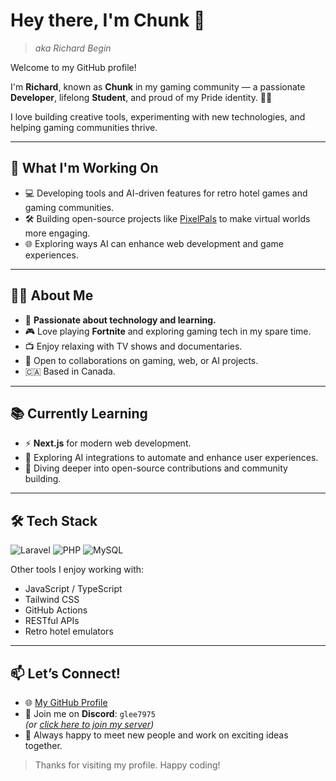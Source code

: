 # Hey there, I'm Chunk 👋

> *aka Richard Begin*

Welcome to my GitHub profile!

I'm **Richard**, known as **Chunk** in my gaming community — a passionate **Developer**, lifelong **Student**, and proud of my Pride identity. 🏳️‍🌈

I love building creative tools, experimenting with new technologies, and helping gaming communities thrive.

---

## 🚀 What I'm Working On

- 💻 Developing tools and AI-driven features for retro hotel games and gaming communities.
- 🛠️ Building open-source projects like [PixelPals](https://github.com/rbegin95/PixelPals) to make virtual worlds more engaging.
- 🌐 Exploring ways AI can enhance web development and game experiences.

---

## 👨‍💻 About Me

- 🧩 **Passionate about technology and learning.**
- 🎮 Love playing **Fortnite** and exploring gaming tech in my spare time.
- 📺 Enjoy relaxing with TV shows and documentaries.
- 🤝 Open to collaborations on gaming, web, or AI projects.
- 🇨🇦 Based in Canada.

---

## 📚 Currently Learning

- ⚡ **Next.js** for modern web development.
- 🤖 Exploring AI integrations to automate and enhance user experiences.
- 🐙 Diving deeper into open-source contributions and community building.

---

## 🛠️ Tech Stack

![Laravel](https://img.shields.io/badge/Laravel-FF2D20?style=for-the-badge&logo=laravel&logoColor=white)
![PHP](https://img.shields.io/badge/PHP-777BB4?style=for-the-badge&logo=php&logoColor=white)
![MySQL](https://img.shields.io/badge/MySQL-4479A1?style=for-the-badge&logo=mysql&logoColor=white)

Other tools I enjoy working with:
- JavaScript / TypeScript
- Tailwind CSS
- GitHub Actions
- RESTful APIs
- Retro hotel emulators

---

## 📫 Let’s Connect!

- 🌐 [My GitHub Profile](https://github.com/rbegin95)
- 💬 Join me on **Discord**: `glee7975`  
  *(or [click here to join my server](https://discord.gg/JhgbPsxQ))*  
- 🤝 Always happy to meet new people and work on exciting ideas together.

> Thanks for visiting my profile. Happy coding!
